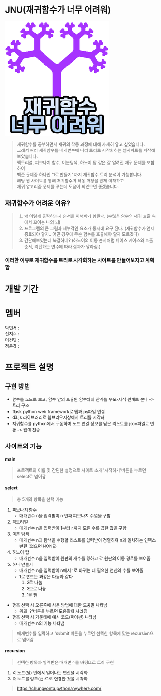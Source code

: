 # JNU(재귀함수가 너무 어려워)
![ex_screenshot](./static/image/JUNicon.png)

>재귀함수를 공부하면서 재귀의 작동 과정에 대해 자세히 알고 싶었습니다.  
>그래서 여러 재귀함수를 매개변수에 따라 트리로 시각화하는 웹사이트를 제작해보았습니다.  
>팩토리얼, 피보나치 함수, 이분탐색, 하노이 탑 같은 잘 알려진 재귀 문제를 포함하여  
>백준 문제중 하나인 '1로 만들기' 까지 재귀함수 트리 분석이 가능합니다.  
>해당 웹 사이트를 통해 재귀함수의 작동 과정을 쉽게 이해하고  
>재귀 알고리즘 문제를 푸는데 도움이 되었으면 좋겠습니다.  

## 재귀함수가 어려운 이유?
>1. 왜 이렇게 동작하는지 순서를 이해하기 힘들다. (수많은 함수의 재귀 호출 속에서 꼬이는 나의 뇌)
>2. 프로그램의 큰 그림과 세부적인 요소가 동시에 요구 된다. (재귀함수가 언제 종료되야 할지.. 어떤 경우에 무슨 함수를 호출해야 할지 모르겠다)
>3. 간단해보였는데 복잡하네? (하노이의 이동 순서처럼 베이스 케이스와 호출 순서, 리턴하는 변수에 따라 결과가 달라짐.)
### 이러한 이유로 재귀함수를 트리로 시각화하는 사이트를 만들어보자고 계획함

# 개발 기간

# 멤버
박민서 :  
신지수 :  
이건민 :  
정윤하 :  

# 프로젝트 설명
## 구현 방법
+ 함수를 노드로 보고, 함수 안의 호출된 함수와의 관계를 부모-자식 관계로 본다 -> 트리 구조
+ flask python web framework로 웹과 py파일 연결
+ d3.js 라이브러리로 웹브라우저상에서 트리를 시각화
+ 재귀함수를 python에서 구동하며 노드 연결 정보를 담은 리스트를 json파일로 변환 -> 웹에 전송
## 사이트의 기능
#### main
>프로젝트의 이름 및 간단한 설명으로 사이트 소개
>'시작하기'버튼을 누르면 select로 넘어감
#### select
>총 5개의 항목을 선택 가능
1. 피보나치 함수
    + 매개변수 n을 입력받아 n 번째 피보나치 수열을 구함
2. 팩토리얼
    + 매개변수 n을 입력받아 1부터 n까지 모든 수를 곱한 값을 구함
3. 이분 탐색
    + 매개변수 n과 탐색을 수행할 리스트를 입력받아 정렬하여 n과 일치하는 인덱스 반환 (없으면 NONE)
4. 하노이 탑
    + 매개변수 n을 입력받아 원판의 개수를 정하고 각 원판의 이동 경로를 보여줌
5. 하나 만들기
    + 매개변수 n을 입력받아 n에서 1로 바뀌는 데 필요한 연산의 수를 보여줌
    + 1로 만드는 과정은 다음과 같다
       1. 2로 나눔
       2. 3으로 나눔
       3. 1을 뺌
+ 항목 선택 시 오른쪽에 사용 방법에 대한 도움말 나타남
    + 위의 '?'버튼을 누르면 도움말이 사라짐
+ 항목 선택 시 가운데에 예시 코드(파이썬) 나타남
    + 매개변수 n의 기능 나타냄
>매개변수를 입력하고 'submit'버튼을 누르면 선택한 항목에 맞는 recursion으로 넘어감
#### recursion
>선택한 항목과 입력받은 매개변수를 바탕으로 트리 구현
1. 각 노드(원) 안에서 일어나는 연산을 시각화
2. 각 노드를 링크(선)으로 연결한 것을 시각화
>https://chungyonta.pythonanywhere.com/
